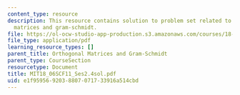 ```yaml
---
content_type: resource
description: This resource contains solution to problem set related to orthogonal
  matrices and gram-schmidt.
file: https://ol-ocw-studio-app-production.s3.amazonaws.com/courses/18-06sc-linear-algebra-fall-2011/e1f9595692038807071733916a514cbd_MIT18_06SCF11_Ses2.4sol.pdf
file_type: application/pdf
learning_resource_types: []
parent_title: Orthogonal Matrices and Gram-Schmidt
parent_type: CourseSection
resourcetype: Document
title: MIT18_06SCF11_Ses2.4sol.pdf
uid: e1f95956-9203-8807-0717-33916a514cbd
---
```

